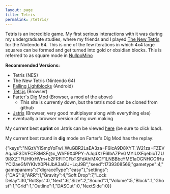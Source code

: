 ```yaml
---
layout: page
title: Tetris
permalink: /tetris/
---
```


Tetris is an incredible game.
My first serious interactions with it was during my undergraduate studies, where my friends and I played [The New Tetris](https://en.wikipedia.org/wiki/The_New_Tetris) for the Nintendo 64.
This is one of the few iterations in which 4x4 large squares can be formed and get turned into gold or obsidian blocks.
This is referred to as square mode in [NullpoMino](https://harddrop.com/wiki/NullpoMino)

**Recommended Versions:**
<ul>
<li>Tetris (NES)</li>
<li>The New Tetris (Nintendo 64)</li>
<li><a href="https://play.google.com/store/apps/details?id=de.golfgl.lightblocks">Falling Lightblocks</a> (Android)</li>
<li><a href="https://simon.lc/tetr.js/">Tetr.js</a> (Browser)</li>
<li><a href="http://farter.tk/tetr.js/">Farter's Dig Mod</a> (Browser, a mod of the above)
   <ul>
      <li>This site is currently down, but the tetris mod can be cloned from github</li>
   </ul>

</li>
<li><a href="http://jstris.jezevec10.com/">Jstris</a> (Browser, very good multiplayer along with everything else)</li>
<li>eventually a browser version of my own making</li>
</ul>


My current best **sprint** on Jstris can be viewed <a href="https://jstris.jezevec10.com/replay/1854872">here</a> (be sure to click load).

My current best round in **dig** mode on Farter's Dig Mod has the replay:

<p class="blocktext">
{"keys":"NGzVYISmpYoFwi_WuGBR2LaEA3za=F6IcA9D8XYT_W21za=FZEVAqJxF3DVFCF8MSF@x_WhF9X4PPY=AJqdXzF6IbAZPvGMYIUXFqebioTZU9i8XZTFUHKrHVm+b2FRFITCFbTSFdAhiMXCF1LNBBbeYME1aOGNHCGfHuYCI2aeGMYKIvX0PHJbA3aGU+LqJ9B","seed":1739308569,"gametype":4,"gameparams":{"digraceType":"easy"},"settings":{"DAS":9,"ARR":1,"Gravity":4,"Soft Drop":7,"Lock Delay":30,"RotSys":0,"Next":6,"Size":2,"Sound":1,"Volume":5,"Block":1,"Ghost":1,"Grid":1,"Outline":1,"DASCut":0,"NextSide":0}}
<p class="blocktext">


